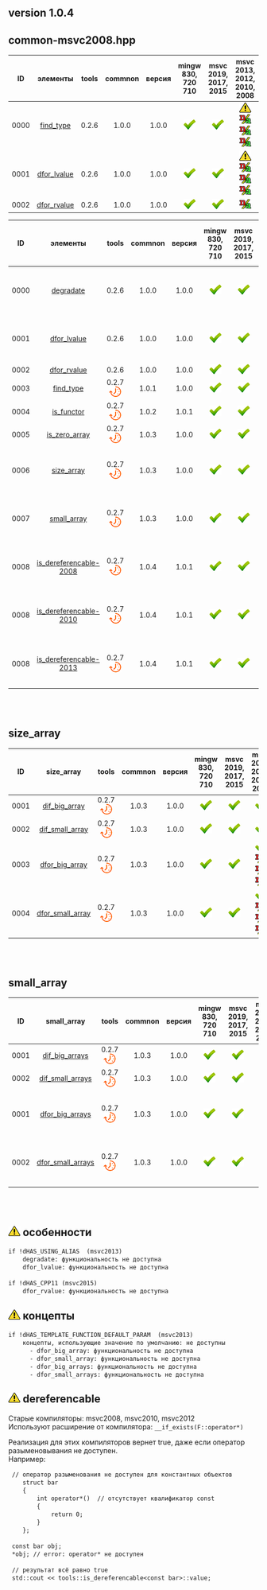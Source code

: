 ﻿
[P]: ../../icons/progress.png
[V]: ../../icons/success.png
[X]: ../../icons/failed.png
[D]: ../../icons/danger.png
[E]: ../../icons/empty.png
[N]: ../../icons/na.png

version 1.0.4
---


common-msvc2008.hpp
---

| **ID** | элементы                | tools           | commnon | версия | mingw 830, 720 710 | msvc 2019, 2017, 2015 | msvc 2013, 2012, 2010, 2008             |  
|:------:|:-----------------------:|:---------------:|:-------:|:------:|:------------------:|:---------------------:|:---------------------------------------:|  
|  0000  | [find_type][00]         | 0.2.6           |  1.0.0  | 1.0.0  |   [![V]][MINGW]    |  [![V]][VS-NEW]       | [![D]][0] [![N]][0] [![N]][0] [![N]][0] |  
|  0001  | [dfor_lvalue][01]       | 0.2.6           |  1.0.0  | 1.0.0  |   [![V]][MINGW]    |  [![V]][VS-NEW]       | [![D]][0] [![N]][0] [![N]][0] [![N]][0] |  
|  0002  | [dfor_rvalue][02]       | 0.2.6           |  1.0.0  | 1.0.0  |   [![V]][MINGW]    |  [![V]][VS-NEW]       | [![N]][0]                               |  




| **ID** | элементы                | tools           | commnon | версия | mingw 830, 720 710 | msvc 2019, 2017, 2015 | msvc 2013, 2012, 2010, 2008             |  
|:------:|:-----------------------:|:---------------:|:-------:|:------:|:------------------:|:---------------------:|:---------------------------------------:|  
|  0000  | [degradate][00]         | 0.2.6           |  1.0.0  | 1.0.0  |   [![V]][MINGW]    |  [![V]][VS-NEW]       | [![D]][0] [![N]][0] [![N]][0] [![N]][0] |  
|  0001  | [dfor_lvalue][01]       | 0.2.6           |  1.0.0  | 1.0.0  |   [![V]][MINGW]    |  [![V]][VS-NEW]       | [![D]][0] [![N]][0] [![N]][0] [![N]][0] |  
|  0002  | [dfor_rvalue][02]       | 0.2.6           |  1.0.0  | 1.0.0  |   [![V]][MINGW]    |  [![V]][VS-NEW]       | [![N]][0]                               |  
|  0003  | [find_type][03]         | 0.2.7 [![P]][M] |  1.0.1  | 1.0.0  |   [![V]][MINGW]    |  [![V]][VS-NEW]       | [![V]][VS-OLD]                          |  
|  0004  | [is_functor][04]        | 0.2.7 [![P]][M] |  1.0.2  | 1.0.1  |   [![V]][MINGW]    |  [![V]][VS-NEW]       | [![V]][VS-OLD]                          |  
|  0005  | [is_zero_array][05]     | 0.2.7 [![P]][M] |  1.0.3  | 1.0.0  |   [![V]][MINGW]    |  [![V]][VS-NEW]       | [![V]][VS-OLD]                          |  
|  0006  | [size_array][06]        | 0.2.7 [![P]][M] |  1.0.3  | 1.0.0  |   [![V]][MINGW]    |  [![V]][VS-NEW]       | [![V]][M] [![D]][1] [![D]][1] [![D]][1] |  
|  0007  | [small_array][07]       | 0.2.7 [![P]][M] |  1.0.3  | 1.0.0  |   [![V]][MINGW]    |  [![V]][VS-NEW]       | [![V]][M] [![D]][1] [![D]][1] [![D]][1] |  
|  0008  | [is_dereferencable-2008][08] | 0.2.7 [![P]][M] |  1.0.4  | 1.0.1  |   [![V]][MINGW]    |  [![V]][VS-NEW]       | [![V]][M] [![D]][2] [![D]][2] [![D]][2] |  
|  0008  | [is_dereferencable-2010][08] | 0.2.7 [![P]][M] |  1.0.4  | 1.0.1  |   [![V]][MINGW]    |  [![V]][VS-NEW]       | [![V]][M] [![D]][2] [![D]][2] [![D]][2] |  
|  0008  | [is_dereferencable-2013][08] | 0.2.7 [![P]][M] |  1.0.4  | 1.0.1  |   [![V]][MINGW]    |  [![V]][VS-NEW]       | [![V]][M] [![D]][2] [![D]][2] [![D]][2] |  


<br/>
<br/>

size_array
---

| **ID** | size_array             | tools           | commnon | версия | mingw 830, 720 710 | msvc 2019, 2017, 2015 | msvc 2013, 2012, 2010, 2008             |  
|:------:|:----------------------:|:---------------:|:-------:|:------:|:------------------:|:---------------------:|:---------------------------------------:|  
|  0001  | [dif_big_array][06]    | 0.2.7 [![P]][M] |  1.0.3  | 1.0.0  |   [![V]][MINGW]    |  [![V]][VS-NEW]       | [![V]][VS-OLD]                          |  
|  0002  | [dif_small_array][06]  | 0.2.7 [![P]][M] |  1.0.3  | 1.0.0  |   [![V]][MINGW]    |  [![V]][VS-NEW]       | [![V]][VS-OLD]                          |  
|  0003  | [dfor_big_array][06]   | 0.2.7 [![P]][M] |  1.0.3  | 1.0.0  |   [![V]][MINGW]    |  [![V]][VS-NEW]       | [![V]][M] [![N]][1] [![N]][1] [![N]][1] |  
|  0004  | [dfor_small_array][06] | 0.2.7 [![P]][M] |  1.0.3  | 1.0.0  |   [![V]][MINGW]    |  [![V]][VS-NEW]       | [![V]][M] [![N]][1] [![N]][1] [![N]][1] |  

<br/>
<br/>

small_array
---

| **ID** | small_array             | tools           | commnon | версия | mingw 830, 720 710 | msvc 2019, 2017, 2015 | msvc 2013, 2012, 2010, 2008             |  
|:------:|:-----------------------:|:---------------:|:-------:|:------:|:------------------:|:---------------------:|:---------------------------------------:|  
|  0001  | [dif_big_arrays][07]    | 0.2.7 [![P]][M] |  1.0.3  | 1.0.0  |   [![V]][MINGW]    |  [![V]][VS-NEW]       | [![V]][VS-OLD]                          |  
|  0002  | [dif_small_arrays][07]  | 0.2.7 [![P]][M] |  1.0.3  | 1.0.0  |   [![V]][MINGW]    |  [![V]][VS-NEW]       | [![V]][VS-OLD]                          |  
|  0001  | [dfor_big_arrays][07]   | 0.2.7 [![P]][M] |  1.0.3  | 1.0.0  |   [![V]][MINGW]    |  [![V]][VS-NEW]       | [![V]][M] [![N]][1] [![N]][1] [![N]][1] |  
|  0002  | [dfor_small_arrays][07] | 0.2.7 [![P]][M] |  1.0.3  | 1.0.0  |   [![V]][MINGW]    |  [![V]][VS-NEW]       | [![V]][M] [![N]][1] [![N]][1] [![N]][1] |  

<br/>
<br/>

[M]:       #traits           "метафункции для обработки типов"  
[MINGW]:   #mingw-new        "поддержка компиляторов mingw"  
[VS-NEW]:  #msvc-new         "поддержка новых компиляторов msvc"  
[VS-OLD]:  #msvc-old         "поддержка старых компиляторов msvc"  
[0]:       #-особенности     "поддержка старых компиляторов msvc"  
[1]:       #-концепты        "поддержка старых компиляторов msvc"  
[2]:       #-dereferencable  "ограничение влияют на логику работы"  


[00]: #degradate            "метафункция: true, если типы идентичны"  
[01]: #dfor_lvalue          "метафункция: удаляет квалификаторы"  
[02]: #dfor_rvalue          "метафункция: true, если тип - знаковый"  
[03]: #find_type            "метафункция: true, если тип-аргумент обнаружен в списке типов"  
[04]: #is_functor           "метафункция: true, если тип-аргумент является функтором"  

[05]: #is_zero_array        "метафункция: true, если аргумент - массив нулевой длины"  
[06]: #size_array           "свойства массива: размер, валидность, big/Small"  
[07]: #small_array          "метафункция: true, если оба массива маленькие"  

[08]: #is_dereferencable          "метафункция: true, если тип поддерживает оператор разыменовывания"  

[![D]][M] особенности
---------------------

```
if !dHAS_USING_ALIAS  (msvc2013)
    degradate: функциональность не доступна
    dfor_lvalue: функциональность не доступна

if !dHAS_CPP11 (msvc2015)
    dfor_rvalue: функциональность не доступна

```

[![D]][M] концепты
------------------

```
if !dHAS_TEMPLATE_FUNCTION_DEFAULT_PARAM  (msvc2013)
    концепты, использующие значение по умолчанию: не доступны
      - dfor_big_array: функциональность не доступна
      - dfor_small_array: функциональность не доступна
      - dfor_big_arrays: функциональность не доступна
      - dfor_small_arrays: функциональность не доступна
```

[![D]][M] dereferencable
------------------
Старые компиляторы: msvc2008, msvc2010, msvc2012  
Используют расширение от компилятора:
```__if_exists(F::operator*) ```

Реализация для этих компиляторов вернет true, 
даже если оператор разыменовывания не доступен.  
Например:  

```
 // оператор разыменования не доступен для константных объектов
    struct bar
    {
        int operator*()  // отсутствует квалификатор const
        {
            return 0;
        }
    };

 const bar obj;
 *obj; // error: operator* не доступен  

 // результат всё равно true
 std::cout << tools::is_dereferencable<const bar>::value; 

```
